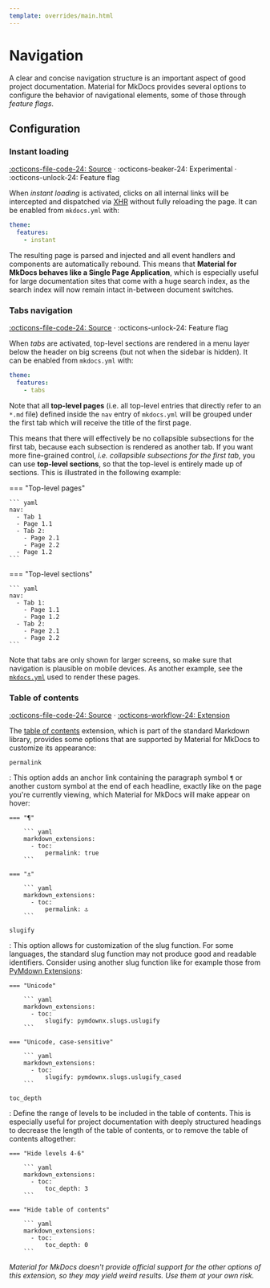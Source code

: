 ```yaml
---
template: overrides/main.html
---
```


# Navigation

A clear and concise navigation structure is an important aspect of good project 
documentation. Material for MkDocs provides several options to configure the
behavior of navigational elements, some of those through _feature flags_.

## Configuration

### Instant loading

[:octicons-file-code-24: Source][1] · :octicons-beaker-24: Experimental · 
:octicons-unlock-24: Feature flag

When _instant loading_ is activated, clicks on all internal links will be
intercepted and dispatched via [XHR][2] without fully reloading the page. It
can be enabled from `mkdocs.yml` with:

``` yaml
theme:
  features:
    - instant
```

The resulting page is parsed and injected and all event handlers and components
are automatically rebound. This means that __Material for MkDocs behaves like a
Single Page Application__, which is especially useful for large documentation
sites that come with a huge search index, as the search index will now remain
intact in-between document switches.

  [1]: https://github.com/squidfunk/mkdocs-material/blob/master/src/assets/javascripts/integrations/instant/index.ts
  [2]: https://developer.mozilla.org/en-US/docs/Web/API/XMLHttpRequest

### Tabs navigation

[:octicons-file-code-24: Source][3] · :octicons-unlock-24: Feature flag

When _tabs_ are activated, top-level sections are rendered in a menu layer
below the header on big screens (but not when the sidebar is hidden). It can be
enabled from `mkdocs.yml` with:

``` yaml
theme:
  features:
    - tabs
```

Note that all __top-level pages__ (i.e. all top-level entries that directly
refer to an `*.md` file) defined inside the `nav` entry of `mkdocs.yml` will be
grouped under the first tab which will receive the title of the first page.

This means that there will effectively be no collapsible subsections for the
first tab, because each subsection is rendered as another tab. If you want more
fine-grained control, _i.e. collapsible subsections for the first tab_, you can
use __top-level sections__, so that the top-level is entirely made up of
sections. This is illustrated in the following example:

=== "Top-level pages"

    ``` yaml
    nav:
      - Tab 1
      - Page 1.1
      - Tab 2:
        - Page 2.1
        - Page 2.2
      - Page 1.2
    ```

=== "Top-level sections"

    ``` yaml
    nav:
      - Tab 1:
        - Page 1.1
        - Page 1.2
      - Tab 2:
        - Page 2.1
        - Page 2.2
    ```

Note that tabs are only shown for larger screens, so make sure that navigation
is plausible on mobile devices. As another example, see the [`mkdocs.yml`][4]
used to render these pages.

[3]: https://github.com/squidfunk/mkdocs-material/blob/master/src/partials/tabs.html
[4]: https://github.com/squidfunk/mkdocs-material/blob/master/mkdocs.yml

### Table of contents

[:octicons-file-code-24: Source][5] · [:octicons-workflow-24: Extension][6]

The [table of contents][7] extension, which is part of the standard Markdown
library, provides some options that are supported by Material for MkDocs to
customize its appearance:

`permalink`

:   This option adds an anchor link containing the paragraph symbol `¶` or
    another custom symbol at the end of each headline, exactly like on the page
    you're currently viewing, which Material for MkDocs will make appear on
    hover:

    === "¶"

        ``` yaml
        markdown_extensions:
          - toc:
              permalink: true
        ```

    === "⚓︎"

        ``` yaml
        markdown_extensions:
          - toc:
              permalink: ⚓︎
        ```

`slugify`

:   This option allows for customization of the slug function. For some
    languages, the standard slug function may not produce good and readable
    identifiers. Consider using another slug function like for example those
    from [PyMdown Extensions][8]:

    === "Unicode"

        ``` yaml
        markdown_extensions:
          - toc:
              slugify: pymdownx.slugs.uslugify
        ```

    === "Unicode, case-sensitive"

        ``` yaml
        markdown_extensions:
          - toc:
              slugify: pymdownx.slugs.uslugify_cased
        ```

`toc_depth`

:   Define the range of levels to be included in the table of contents. This is
    especially useful for project documentation with deeply structured headings
    to decrease the length of the table of contents, or to remove the table of
    contents altogether:

    === "Hide levels 4-6"

        ``` yaml
        markdown_extensions:
          - toc:
              toc_depth: 3
        ```

    === "Hide table of contents"

        ``` yaml
        markdown_extensions:
          - toc:
              toc_depth: 0
        ```

_Material for MkDocs doesn't provide official support for the other options of
this extension, so they may yield weird results. Use them at your own risk._

  [5]: https://github.com/squidfunk/mkdocs-material/blob/master/src/partials/toc.html
  [6]: https://python-markdown.github.io/extensions/toc/
  [7]: https://python-markdown.github.io/extensions/toc/#usage
  [8]: https://facelessuser.github.io/pymdown-extensions/extras/slugs/
